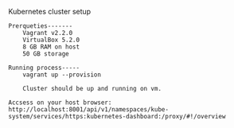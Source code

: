 Kubernetes cluster setup

	Prerqueties-------
		Vagrant v2.2.0
		VirtualBox 5.2.0
		8 GB RAM on host
		50 GB storage

	Running process-----
		vagrant up --provision

		Cluster should be up and running on vm.

	Accsess on your host browser: http://localhost:8001/api/v1/namespaces/kube-system/services/https:kubernetes-dashboard:/proxy/#!/overview